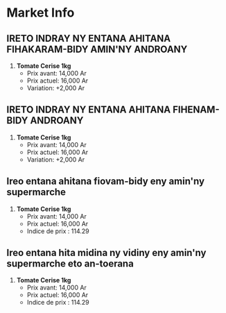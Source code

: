 # Market Info

## IRETO INDRAY NY ENTANA AHITANA FIHAKARAM-BIDY AMIN'NY ANDROANY

1. **Tomate Cerise 1kg**
   - Prix avant: 14,000 Ar
   - Prix actuel: 16,000 Ar
   - Variation: +2,000 Ar

## IRETO INDRAY NY ENTANA AHITANA FIHENAM-BIDY ANDROANY

1. **Tomate Cerise 1kg**
   - Prix avant: 14,000 Ar
   - Prix actuel: 16,000 Ar
   - Variation: +2,000 Ar

## Ireo entana ahitana fiovam-bidy eny amin'ny supermarche

1. **Tomate Cerise 1kg**
   - Prix avant: 14,000 Ar
   - Prix actuel: 16,000 Ar
   - Indice de prix : 114.29

## Ireo entana hita midina ny vidiny eny amin'ny supermarche eto an-toerana

1. **Tomate Cerise 1kg**
   - Prix avant: 14,000 Ar
   - Prix actuel: 16,000 Ar
   - Indice de prix : 114.29

